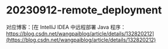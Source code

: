 # 20230912-remote_deployment

对应博客：[在 IntelliJ IDEA 中远程部署 Java 程序：https://blog.csdn.net/wangpaiblog/article/details/132820212](https://blog.csdn.net/wangpaiblog/article/details/132820212)

